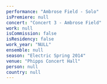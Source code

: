 ```yaml
---
performance: "Ambrose Field - Solo"
isPremiere: null
concert: "Concert 3 - Ambrose Field"
work: null
isCommission: false
isResidency: false
work_year: "NULL"
ensemble: null
season: "Electric Spring 2014"
venue: "Phipps Concert Hall"
person: null
country: null
---
```


